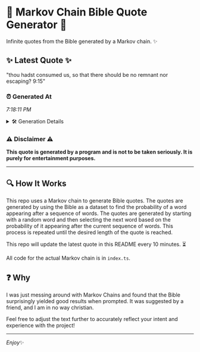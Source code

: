 # 📖 Markov Chain Bible Quote Generator 📖

Infinite quotes from the Bible generated by a Markov chain. ✨

## ✨ Latest Quote ✨
"thou hadst consumed us, so that there should be no remnant nor escaping? 9:15"

### ⏰ Generated At
*7:18:11 PM*

<details>
    <summary>🛠️ Generation Details</summary>
    <p>
        <strong>🌱 Seed:</strong> thou<br>
        <strong>🔄 Iterations:</strong> 13<br>
        <strong>📜 Context History:</strong><br>[ thou ]: hadst<br>[ thou, hadst ]: consumed<br>[ thou, hadst, consumed ]: us,<br>[ thou, hadst, consumed, us, ]: so<br>[ thou, hadst, consumed, us,, so ]: that<br>[ thou, hadst, consumed, us,, so, that ]: there<br>[ hadst, consumed, us,, so, that, there ]: should<br>[ consumed, us,, so, that, there, should ]: be<br>[ us,, so, that, there, should, be ]: no<br>[ so, that, there, should, be, no ]: remnant<br>[ that, there, should, be, no, remnant ]: nor<br>[ there, should, be, no, remnant, nor ]: escaping?<br>[ should, be, no, remnant, nor, escaping? ]: 9:15<br>
    </p>
</details>

### ⚠️ Disclaimer ⚠️
**This quote is generated by a program and is not to be taken seriously. It is purely for entertainment purposes.**

---

## 🔍 How It Works

This repo uses a Markov chain to generate Bible quotes. The quotes are generated by using the Bible as a dataset to find the probability of a word appearing after a sequence of words. The quotes are generated by starting with a random word and then selecting the next word based on the probability of it appearing after the current sequence of words. This process is repeated until the desired length of the quote is reached.

This repo will update the latest quote in this README every 10 minutes. ⏳

All code for the actual Markov chain is in `index.ts`.

## ❓ Why

I was just messing around with Markov Chains and found that the Bible surprisingly yielded good results when prompted. 
It was suggested by a friend, and I am in no way christian.

Feel free to adjust the text further to accurately reflect your intent and experience with the project!

---

*Enjoy*✨
